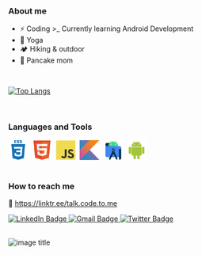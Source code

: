 <!-- Header GIF -->
<!-- <div id="header" align="center">
  <img src="https://media.giphy.com/media/M9gbBd9nbDrOTu1Mqx/giphy.gif" width="100"/>
</div> -->

<!-- About me -->
### About me  
- ⚡️ Coding >_ Currently learning Android Development 
- 🧘 Yoga
- 🏕️ Hiking & outdoor 
- :pancakes: Pancake mom 


 <br />
 
 
<!-- Top langs on my profile -->
[![Top Langs](https://github-readme-stats.vercel.app/api/top-langs/?username=maggiesalia&layout=compact&theme=vision-friendly-dark)](https://github.com/anuraghazra/github-readme-stats)


 <br />
 

<!-- Languages I use -->
### Languages and Tools 
<div>
  <img src="https://github.com/devicons/devicon/blob/master/icons/css3/css3-plain-wordmark.svg"  title="CSS3" alt="CSS" width="40" height="40"/>&nbsp;
  <img src="https://github.com/devicons/devicon/blob/master/icons/html5/html5-original.svg" title="HTML5" alt="HTML" width="40" height="40"/>&nbsp;
  <img src="https://github.com/devicons/devicon/blob/master/icons/javascript/javascript-original.svg" title="JavaScript" alt="JavaScript" width="40" height="40"/>&nbsp;
 <img src="https://github.com/devicons/devicon/blob/master/icons/kotlin/kotlin-original.svg" title="Kotlin" alt="Kotlin" width="40" height="40"/>&nbsp;
 <img src="https://github.com/devicons/devicon/blob/master/icons/androidstudio/androidstudio-original.svg" title="Android Studio" alt="androidstudio" width="40" height="40"/>&nbsp;
 <img src="https://github.com/devicons/devicon/blob/master/icons/android/android-original.svg" title="Android" alt="android" width="40" height="40"/>&nbsp;
</div>

 <br />
 
 
<!-- social media  -->
 ### How to reach me
🚀 https://linktr.ee/talk.code.to.me

<div id="badges">
 <a href="https://www.linkedin.com/in/megisalia/">
  <img src="https://img.shields.io/badge/LinkedIn-blue?style=for-the-badge&logo=linkedin&logoColor=white" alt="LinkedIn Badge"/>
 </a>
 <a href="megisalia@gmail.com">
  <img src="https://img.shields.io/badge/Gmail-red?style=for-the-badge&logo=gmail&logoColor=white" alt="Gmail Badge"/>
 </a>
 <a href="https://twitter.com/maggiesalia">
  <img src="https://img.shields.io/badge/Twitter-blue?style=for-the-badge&logo=twitter&logoColor=white" alt="Twitter Badge"/>
 </a> 
</div>


<br />  
   
<!-- profile views  -->
![image title](https://rushter.com/counter.svg)


